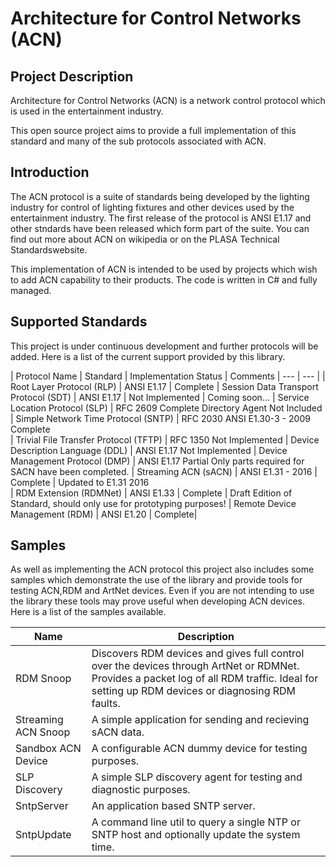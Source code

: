 # Architecture for Control Networks (ACN)

## Project Description
Architecture for Control Networks (ACN) is a network control protocol which is used in the entertainment industry. 

This open source project aims to provide a full implementation of this standard and many of the sub protocols associated with ACN.

## Introduction

The ACN protocol is a suite of standards being developed by the lighting industry for control of lighting fixtures and other devices used by the entertainment industry. The first release of the protocol is ANSI E1.17 and other stndards have been released which form part of the suite. You can find out more about ACN on wikipedia or on the PLASA Technical Standardswebsite.

This implementation of ACN is intended to be used by projects which wish to add ACN capability to their products. The code is written in C# and fully managed.

## Supported Standards

This project is under continuous development and further protocols will be added. Here is a list of the current support provided by this library.

| Protocol Name | Standard | Implementation Status | Comments
| --- | --- |
| Root Layer Protocol (RLP) | ANSI E1.17 | Complete	
| Session Data Transport Protocol (SDT) | ANSI E1.17 | Not Implemented | Coming soon...
| Service Location Protocol (SLP) |	RFC 2609	Complete	Directory Agent Not Included
| Simple Network Time Protocol (SNTP) |	RFC 2030 ANSI E1.30-3 - 2009	Complete	
| Trivial File Transfer Protocol (TFTP) | RFC 1350	Not Implemented	
| Device Description Language (DDL) | ANSI E1.17	Not Implemented	
| Device Management Protocol (DMP) | ANSI E1.17	Partial	Only parts required for SACN have been completed.
| Streaming ACN (sACN) | ANSI E1.31 - 2016 | Complete | Updated to E1.31 2016	
| RDM Extension (RDMNet) | ANSI E1.33 |	Complete | Draft Edition of Standard, should only use for prototyping purposes!
| Remote Device Management (RDM) | ANSI E1.20 | Complete|	

## Samples

As well as implementing the ACN protocol this project also includes some samples which demonstrate the use of the library and provide tools for testing ACN,RDM and ArtNet devices. Even if you are not intending to use the library these tools may prove useful when developing ACN devices. Here is a list of the samples available.

| Name | Description
| --- | --- |
| RDM Snoop	| Discovers RDM devices and gives full control over the devices through ArtNet or RDMNet. Provides a packet log of all RDM traffic. Ideal for setting up RDM devices or diagnosing RDM faults.
| Streaming ACN Snoop | A simple application for sending and recieving sACN data.
| Sandbox ACN Device | A configurable ACN dummy device for testing purposes.
| SLP Discovery | A simple SLP discovery agent for testing and diagnostic purposes.
| SntpServer | An application based SNTP server.
| SntpUpdate | A command line util to query a single NTP or SNTP host and optionally update the system time.
